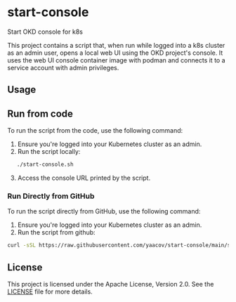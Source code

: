 # start-console

Start OKD console for k8s

This project contains a script that, when run while logged into a k8s cluster as an admin user, opens a local web UI using the OKD project's console. It uses the web UI console container image with podman and connects it to a service account with admin privileges.

## Usage

## Run from code

To run the script from the code, use the following command:

1. Ensure you're logged into your Kubernetes cluster as an admin.  
2. Run the script locally:  
```bash
   ./start-console.sh
```

3. Access the console URL printed by the script.

### Run Directly from GitHub

To run the script directly from GitHub, use the following command:

1. Ensure you're logged into your Kubernetes cluster as an admin.  
2. Run the script from github: 
```bash
curl -sSL https://raw.githubusercontent.com/yaacov/start-console/main/start-console.sh | bash
```

## License

This project is licensed under the Apache License, Version 2.0. See the [LICENSE](LICENSE) file for more details.
